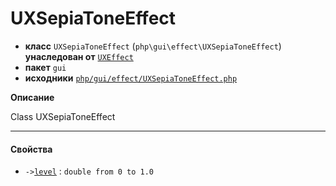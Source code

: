 # UXSepiaToneEffect

- **класс** `UXSepiaToneEffect` (`php\gui\effect\UXSepiaToneEffect`) **унаследован от** [`UXEffect`](https://github.com/jphp-compiler/jphp/blob/master/exts/jphp-gui-ext/api-docs/classes/php/gui/effect/UXEffect.ru.md)
- **пакет** `gui`
- **исходники** [`php/gui/effect/UXSepiaToneEffect.php`](./src/main/resources/JPHP-INF/sdk/php/gui/effect/UXSepiaToneEffect.php)

**Описание**

Class UXSepiaToneEffect

---

#### Свойства

- `->`[`level`](#prop-level) : `double from 0 to 1.0`